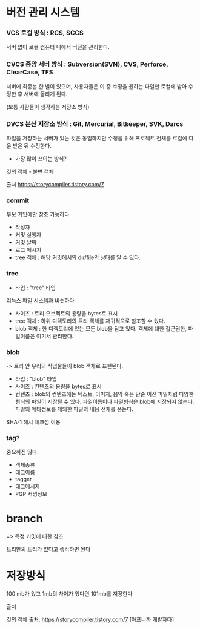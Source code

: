 

  
# 버전 관리 시스템



### VCS 로컬 방식 : RCS, SCCS

서버 없이 로컬 컴퓨터 내에서 버전을 관리한다. 

### CVCS 중앙 서버 방식 : Subversion(SVN), CVS, Perforce, ClearCase, TFS

서버에 최종본 한 벌이 있으며, 사용자들은 이 중 수정을 원하는 파일만 로컬에 받아 수정한 후 서버에 올리게 된다.

(보통 사람들이 생각하는 저장소 방식) 

### DVCS 분산 저장소 방식 : Git, Mercurial, Bitkeeper, SVK, Darcs

파일을 저장하는 서버가 있는 것은 동일하지만 수정을 위해 프로젝트 전체를 로컬에 다운 받은 뒤 수정한다.

* 가장 많이 쓰이는 방식?


깃의 객체 - 불변 객체

출처 https://storycompiler.tistory.com/7

  ### commit 

  부모 커밋에만 참조 가능하다
  - 작성자
- 커밋 실행자
- 커밋 날짜
- 로그 메시지
- tree 객체 : 해당 커밋에서의 dir/file의 상태를 알 수 있다.
  
 ### tree
  
- 타입 : "tree" 타입

리눅스 파일 시스템과 비슷하다
- 사이즈 : 트리 오브젝트의 용량을 bytes로 표시
- tree 객체 : 하위 디렉토리의 트리 객체를 재귀적으로 참조할 수 있다.
- blob 객체 : 한 디렉토리에 있는 모든 blob을 담고 있다.
   객체에 대한 접근권한, 파일이름은 여기서 관리한다.

### blob 

-> 트리 안 우리의 작업물들이 blob 객체로 표현된다. 

- 타입 : "blob" 타입
- 사이즈 : 컨텐츠의 용량을 bytes로 표시
- 컨텐츠 : blob의 컨텐츠에는 텍스트, 이미지, 음악 혹은 단순 이진 파일처럼 다양한 형식의 파일이 저장될 수 있다.
  파일이름이나 파일형식은 blob에 저장되지 않는다.
  파일의 메타정보를 제외한 파일의 내용 전체를 품는다.

SHA-1 해시 체크섬 이용

 ### tag?
  
  중요하진 않다. 
  - 객체종류
- 태그이름
- tagger
- 태그메시지
- PGP 서명정보

# branch 

=> 특정 커밋에 대한 참조

트리안의 트리가 있다고 생각하면 된다

# 저장방식

100 mb가 있고 1mb의 차이가 있다면 101mb를 저장한다


  출처 

깃의 객체 
출처: https://storycompiler.tistory.com/7 [아프니까 개발자다]
